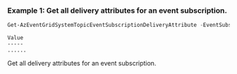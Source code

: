 ### Example 1: Get all delivery attributes for an event subscription.
```powershell
Get-AzEventGridSystemTopicEventSubscriptionDeliveryAttribute -EventSubscriptionName azps-evnetsub -ResourceGroupName azps_test_group_eventgrid -SystemTopicName azps-systopic
```

```output
Value
-----
......
```

Get all delivery attributes for an event subscription.